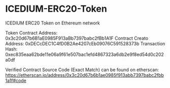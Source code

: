 # ICEDIUM-ERC20-Token
ICEDIUM ERC20 Token on Ethereum network

Token Contract Address: 0x3c20d67b6B1aE0985F913aBb7397babc2fBb1A1F
Contract Creato Address: 0xDECcDEC1C4fD0B2Ae4207cEb09076C591528373b
Transaction Hash: 0xec835eaa62bde11e06a9f61e507bac1efd4867323a6db2e9f8ed54d0c202a0df

Verified Contract Source Code (Exact Match) can be found on etherscan: https://etherscan.io/address/0x3c20d67b6b1ae0985f913abb7397babc2fbb1a1f#code
